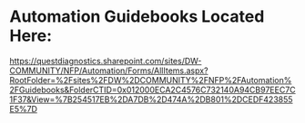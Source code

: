 # Automation Guidebooks Located Here:

https://questdiagnostics.sharepoint.com/sites/DW-COMMUNITY/NFP/Automation/Forms/AllItems.aspx?RootFolder=%2Fsites%2FDW%2DCOMMUNITY%2FNFP%2FAutomation%2FGuidebooks&FolderCTID=0x012000ECA2C4576C732140A94CB97EEC7C1F37&View=%7B254517EB%2DA7DB%2D474A%2DB801%2DCEDF423855E5%7D